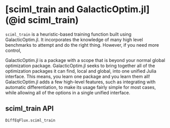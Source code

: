# [sciml_train and GalacticOptim.jl](@id sciml_train)

`sciml_train` is a heuristic-based training function built using GalacticOptim.jl.
It incorporates the knowledge of many high level benchmarks to attempt and do
the right thing. However, if you need more control,

GalacticOptim.jl is a package with a scope that is beyond your normal global optimization
package. GalacticOptim.jl seeks to bring together all of the optimization packages
it can find, local and global, into one unified Julia interface. This means, you
learn one package and you learn them all! GalacticOptim.jl adds a few high-level
features, such as integrating with automatic differentiation, to make its usage
fairly simple for most cases, while allowing all of the options in a single
unified interface.

## sciml_train API

```@docs
DiffEqFlux.sciml_train
```
